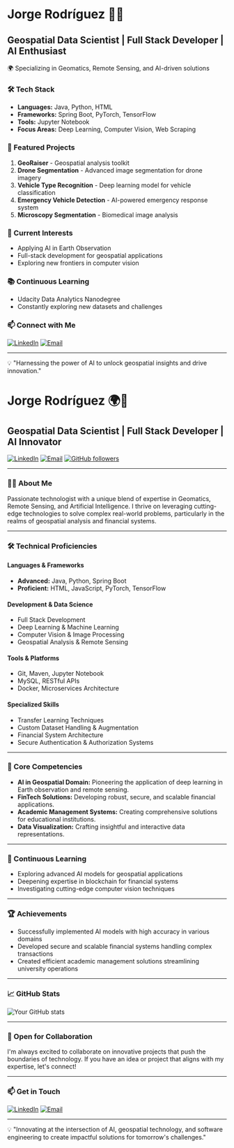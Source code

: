 # Jorge Rodríguez 👨‍💻

## Geospatial Data Scientist | Full Stack Developer | AI Enthusiast

🌍 Specializing in Geomatics, Remote Sensing, and AI-driven solutions

### 🛠️ Tech Stack

- **Languages:** Java, Python, HTML
- **Frameworks:** Spring Boot, PyTorch, TensorFlow
- **Tools:** Jupyter Notebook
- **Focus Areas:** Deep Learning, Computer Vision, Web Scraping

### 🚀 Featured Projects

1. **GeoRaiser** - Geospatial analysis toolkit
2. **Drone Segmentation** - Advanced image segmentation for drone imagery
3. **Vehicle Type Recognition** - Deep learning model for vehicle classification
4. **Emergency Vehicle Detection** - AI-powered emergency response system
5. **Microscopy Segmentation** - Biomedical image analysis

### 🌱 Current Interests

- Applying AI in Earth Observation
- Full-stack development for geospatial applications
- Exploring new frontiers in computer vision

### 📚 Continuous Learning

- Udacity Data Analytics Nanodegree
- Constantly exploring new datasets and challenges

### 📫 Connect with Me

[![LinkedIn](https://img.shields.io/badge/LinkedIn-0077B5?style=for-the-badge&logo=linkedin&logoColor=white)](https://www.linkedin.com/in/jrodrigueze/)
[![Email](https://img.shields.io/badge/Email-D14836?style=for-the-badge&logo=gmail&logoColor=white)](mailto:jrodriguez.geoai@gmail.com)

---

💡 "Harnessing the power of AI to unlock geospatial insights and drive innovation."




# Jorge Rodríguez 🌍🚀

## Geospatial Data Scientist | Full Stack Developer | AI Innovator

[![LinkedIn](https://img.shields.io/badge/LinkedIn-0077B5?style=for-the-badge&logo=linkedin&logoColor=white)](https://www.linkedin.com/in/jrodrigueze/)
[![Email](https://img.shields.io/badge/Email-D14836?style=for-the-badge&logo=gmail&logoColor=white)](mailto:jrodriguez.geoai@gmail.com)
[![GitHub followers](https://img.shields.io/github/followers/georaiser?style=social)](https://github.com/georaiser)

---

### 👨‍💻 About Me

Passionate technologist with a unique blend of expertise in Geomatics, Remote Sensing, and Artificial Intelligence. I thrive on leveraging cutting-edge technologies to solve complex real-world problems, particularly in the realms of geospatial analysis and financial systems.

---

### 🛠️ Technical Proficiencies

#### Languages & Frameworks
- **Advanced:** Java, Python, Spring Boot
- **Proficient:** HTML, JavaScript, PyTorch, TensorFlow

#### Development & Data Science
- Full Stack Development
- Deep Learning & Machine Learning
- Computer Vision & Image Processing
- Geospatial Analysis & Remote Sensing

#### Tools & Platforms
- Git, Maven, Jupyter Notebook
- MySQL, RESTful APIs
- Docker, Microservices Architecture

#### Specialized Skills
- Transfer Learning Techniques
- Custom Dataset Handling & Augmentation
- Financial System Architecture
- Secure Authentication & Authorization Systems

---

### 🎯 Core Competencies

- **AI in Geospatial Domain:** Pioneering the application of deep learning in Earth observation and remote sensing.
- **FinTech Solutions:** Developing robust, secure, and scalable financial applications.
- **Academic Management Systems:** Creating comprehensive solutions for educational institutions.
- **Data Visualization:** Crafting insightful and interactive data representations.

---

### 🌱 Continuous Learning

- Exploring advanced AI models for geospatial applications
- Deepening expertise in blockchain for financial systems
- Investigating cutting-edge computer vision techniques

---

### 🏆 Achievements

- Successfully implemented AI models with high accuracy in various domains
- Developed secure and scalable financial systems handling complex transactions
- Created efficient academic management solutions streamlining university operations

---

### 📈 GitHub Stats

![Your GitHub stats](https://github-readme-stats.vercel.app/api?username=georaiser&show_icons=true&theme=radical)

---

### 🤝 Open for Collaboration

I'm always excited to collaborate on innovative projects that push the boundaries of technology. If you have an idea or project that aligns with my expertise, let's connect!

---

### 📫 Get in Touch

[![LinkedIn](https://img.shields.io/badge/LinkedIn-0077B5?style=for-the-badge&logo=linkedin&logoColor=white)](https://www.linkedin.com/in/jrodrigueze/)
[![Email](https://img.shields.io/badge/Email-D14836?style=for-the-badge&logo=gmail&logoColor=white)](mailto:jrodriguez.geoai@gmail.com)

---

💡 "Innovating at the intersection of AI, geospatial technology, and software engineering to create impactful solutions for tomorrow's challenges."

